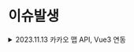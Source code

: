 # 이슈발생
<details>
<summary>2023.11.13 카카오 맵 API, Vue3 연동</summary>
<div markdown="1">

  ## 카카오 맵 API의 공식 문서가 바닐라 JS로 작성되어 있음
  해당 문제를 해결하기 위해, Kakao에서 제공한, [Vue 예시코드 참조](https://codesandbox.io/s/nervous-keldysh-87yxg)

  <details>
  <summary>간단하게 지도 불러 오기로 수정 => 하지만 Vue2 문법을 사용 중</summary>
  <div markdown="1">

    ```Vue
    <!-- src/componets/Map/MapVue2.vue  -->
    <template>
      <div>
        <div id="map"></div>
        
      </div>
    </template>

    <script>
    import { toRaw } from "vue";
    import config from '../../config/index.ts'
    export default {
      name: "KakaoMap",
      data() {
        return {
        };
      },
      mounted() {
        if (window.kakao && window.kakao.maps) {
          this.initMap();
        } else {
          const script = document.createElement("script");
          /* global kakao */
          script.onload = () => kakao.maps.load(this.initMap);
          script.src =
            `//dapi.kakao.com/v2/maps/sdk.js?autoload=false&appkey=${config.mapKey}`;
          document.head.appendChild(script);
        }
      },
      methods: {
        initMap() {
          const container = document.getElementById("map");
          const options = {
            center: new kakao.maps.LatLng(33.450701, 126.570667),
            level: 5,
          };
          //지도 객체를 등록합니다.
          //지도 객체는 반응형 관리 대상이 아니므로 initMap에서 선언합니다.
          this.map = new kakao.maps.Map(container, options);
        },
      },
    };
    </script>

    <!-- Add "scoped" attribute to limit CSS to this component only -->
    <style scoped>
    #map {
      width: 400px;
      height: 400px;
    }
    </style>
    ```
  </div>
  </details>

  <details>
  <summary>Vue2 문법 => Vue3 script setup 문법으로 수정</summary>
  <div markdown="1">

    ```Vue
    <!-- src/componets/Map/MapVue2.vue  -->
    <template>
      <div>
        <div id="map"></div>
      </div>
    </template>

    <script setup>
    import { ref, onMounted } from 'vue';
    import config from '../../config/index.ts';

    let map = null;

    onMounted(() => {
      if (window.kakao && window.kakao.maps) {
        initMap();
      } else {
        const script = document.createElement('script');
        /* global kakao */
        script.onload = () => kakao.maps.load(initMap);
        script.src = `//dapi.kakao.com/v2/maps/sdk.js?autoload=false&appkey=${config.mapKey}`;
        document.head.appendChild(script);
      }
    });

    const initMap = () => {
      const container = document.getElementById('map');
      const options = {
        center: new kakao.maps.LatLng(33.450701, 126.570667),
        level: 5,
      };

      // 지도 객체를 등록합니다.
      // 지도 객체는 반응형 관리 대상이 아니므로 initMap에서 선언합니다.
      map = new kakao.maps.Map(container, options);
    };
    </script>

    <!-- Add "scoped" attribute to limit CSS to this component only -->
    <style scoped>
    #map {
      width: 400px;
      height: 400px;
    }
    </style>
    ```
  </div>
  </details>

  ## TS로 수정 시도중

  ### CDN 처리
</div>
</details>